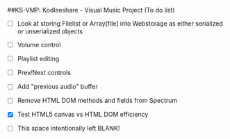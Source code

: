 ##KS-VMP: Kodleeshare - Visual Music Project (To do list)

 - [ ] Look at storing Filelist or Array[file] into Webstorage as either serialized or unserialized objects
 - [ ] Volume control
 - [ ] Playlist editing
 - [ ] Prev/Next controls
 - [ ] Add "previous audio" buffer
 - [ ] Remove HTML DOM methods and fields from Spectrum
 - [x] Test HTML5 canvas vs HTML DOM efficiency
 
 - [ ] This space intentionally left BLANK!
